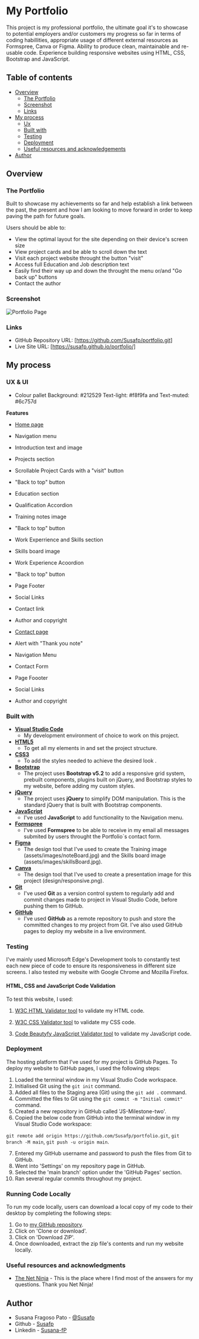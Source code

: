 # My Portfolio

This project is my professional portfolio, the ultimate goal it's to showcase to potential employers and/or customers my progress so far in terms of coding habillities, appropriate usage of different external resources as Formspree, Canva or Figma. Ability to produce clean, maintainable and re-usable code. Experience building responsive websites using HTML, CSS, Bootstrap and JavaScript. 


## Table of contents

- [Overview](#overview)
  - [The Portfolio](#the-portfolio)
  - [Screenshot](#screenshot)
  - [Links](#links)
- [My process](#my-process)
  - [Ux](#ux)
  - [Built with](#built-with)
  - [Testing](#testing)
  - [Deployment](#deployment)
  - [Useful resources and acknowledgements](#useful-resources-and-acknowledgements)
- [Author](#Author)

## Overview

### The Portfolio

Built to showcase my achievements so far and help establish a link between the past, the present and how I am looking to move forward in order to keep paving the path for future goals. 

Users should be able to:

- View the optimal layout for the site depending on their device's screen size
- View project cards and be able to scroll down the text
- Visit each project website throught the button "visit"
- Access full Education and Job description text
- Easily find their way up and down the throught the menu or/and "Go back up" buttons
- Contact the author

### Screenshot

![Portfolio Page](design/responsive.png)

### Links

- GitHub Repository URL: [https://github.com/Susafp/portfolio.git]
- Live Site URL: [https://susafp.github.io/portfolio/]

## My process

### UX & UI

- Colour pallet
Background: #212529
Text-light: #f8f9fa and Text-muted: #6c757d

**Features**
- [Home page](index.html)
 - Navigation menu
 - Introduction text and image
 - Projects section
  - Scrollable Project Cards with a "visit" button
  - "Back to top" button
 - Education section
  - Qualification Accordion
  - Training notes image
  - "Back to top" button
 - Work Experrience and Skills section
  - Skills board image
  - Work Experience Acoordion
  - "Back to top" button
 - Page Footer
  - Social Links
  - Contact link
  - Author and copyright

- [Contact page](contact.html)
 - Alert with "Thank you note"
 - Navigation Menu
 - Contact Form
 - Page Foooter
  - Social Links
  - Author and copyright

### Built with

- [**Visual Studio Code**](https://code.visualstudio.com/)
   - My development environment of choice to work on this project.
- [**HTML5**](https://developer.mozilla.org/en-US/docs/Web/Guide/HTML/HTML5)
    - To get all my elements in and set the project structure.
- [**CSS3**](https://developer.mozilla.org/en-US/docs/Web/CSS/CSS3)
    - To add the styles needed to achieve the desired look .
- [**Bootstrap**](https://getbootstrap.com/)
    - The project uses **Bootstrap v5.2** to add a responsive grid system, prebuilt components, plugins built on jQuery, and Bootstrap styles to my website, before adding my custom styles.
- [**jQuery**](https://jquery.com)
    - The project uses **jQuery** to simplify DOM manipulation. This is the standard jQuery that is built with Bootstrap components. 
- [**JavaScript**](https://www.javascript.com/)
    - I've used **JavaScript** to add functionality to the Navigation menu.
- [**Formspree**](https://formspree.io/)
    - I've used **Formspree** to be able to receive in my email all messages submited by users throught the Portfolio´s contact form.
- [**Figma**](https://www.figma.com/)
    - The design tool that I've used to create the Training image (assets/images/noteBoard.jpg) and the Skills board image (assets/images/skillsBoard.jpg).
- [**Canva**](https://www.canva.com/en_gb/)
    - The design tool that I've used to create a presentation image for this project (design/responsive.png).
- [**Git**](https://git-scm.com/)
    - I've used **Git** as a version control system to regularly add and commit changes made to project in Visual Studio Code, before pushing them to GitHub.
- [**GitHub**](https://github.com/)
    - I've used **GitHub** as a remote repository to push and store the committed changes to my project from Git. I've also used GitHub pages to deploy my website in a live environment.

### Testing

I've mainly used Microsoft Edge's Development tools to constantly test each new piece of code to ensure its responsiveness in different size screens. I also tested my website with Google Chrome and Mozilla Firefox.

#### HTML, CSS and JavaScript Code Validation

To test this website, I used:

1. [W3C HTML Validator tool](https://validator.w3.org/#validate_by_input) to validate my HTML code. 

2. [W3C CSS Validator tool](https://jigsaw.w3.org/css-validator/#validate_by_input) to validate my CSS code.

3. [Code Beautyfy JavaScript Validator tool](https://codebeautify.org/jsvalidate) to validate my JavaScript code.

### Deployment

The hosting platform that I've used for my project is GitHub Pages. To deploy my website to GitHub pages, I used the following steps:

1. Loaded the terminal window in my Visual Studio Code workspace.
2. Initialised Git using the `git init` command.
3. Added all files to the Staging area (Git) using the `git add .` command.
4. Committed the files to Git using the `git commit -m "Initial commit"` command.
5. Created a new repository in GitHub called 'JS-Milestone-two'.
6. Copied the below code from GitHub into the terminal window in my Visual Studio Code workspace:

```git remote add origin https://github.com/Susafp/portfolio.git```,
```git branch -M main```,
```git push -u origin main```.

7. Entered my GitHub username and password to push the files from Git to GitHub.
8. Went into 'Settings' on my repository page in GitHub.
9. Selected the 'main branch' option under the 'GitHub Pages' section.
10. Ran several regular commits throughout my project.

### Running Code Locally

To run my code locally, users can download a local copy of my code to their desktop by completing the following steps:

1. Go to [my GitHub repository](https://github.com/Susafp/portfolio.git).
2. Click on 'Clone or download'.
3. Click on 'Download ZIP'.
4. Once downloaded, extract the zip file's contents and run my website locally.

### Useful resources and acknowledgments

- [The Net Ninja](https://www.youtube.com/channel/UCW5YeuERMmlnqo4oq8vwUpg) - This is the place where I find most of the answers for my questions. 
Thank you Net Ninja!

## Author

- Susana Fragoso Pato - [@Susafp](#)
- Github - [Susafp](https://github.com/Susafp)
- Linkedin - [Susana-fP](https://www.linkedin.com/in/susana-fp/)


